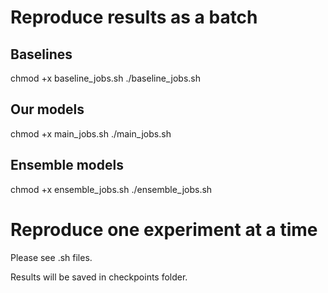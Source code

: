 # Reproduce results as a batch

## Baselines

chmod +x baseline_jobs.sh
./baseline_jobs.sh

## Our models

chmod +x main_jobs.sh
./main_jobs.sh

## Ensemble models

chmod +x ensemble_jobs.sh
./ensemble_jobs.sh

# Reproduce one experiment at a time
Please see .sh files.


Results will be saved in checkpoints folder.